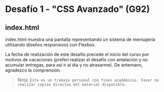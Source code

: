 # Desafío 1 - "CSS Avanzado" (G92)

## index.html
index.html muestra una pantalla representando un sistema de mensajería utilizando diseños responsivos con Flexbox.

La fecha de realización de este desafío precede el inicio del curso por motivos de vacaciones (preferí realizar el desafío con antelación y no acumular entregas, para así ir al día y no atrasarme). De antemano, agradezco la comprensión.

> Nota: `Este es un trabajo personal con fines académicos. Favor no realizar copias directas del material disponible.`
